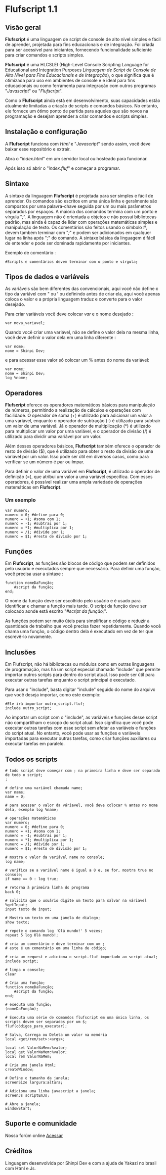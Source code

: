 # Flufscript 1.1

## Visão geral

**Flufscript** é uma linguagem de script de console de alto nível simples e fácil de aprender, projetada para fins educacionais e de integração. Foi criada para ser acessível para iniciantes, fornecendo funcionalidade suficiente para criar comandos e scripts simples.

**Flufscript** é uma HLCSLEI (High-Level Console Scripting Language for Educational and Integration Purposes *Linguagem de Script de Console de Alto Nível para Fins Educacionais e de Integração*), o que significa que é otimizada para uso em ambientes de console e é ideal para fins educacionais ou como ferramenta para integração com outros programas "*Javascript*" ou "*Flufscript*".

Como o **Flufscript** ainda está em desenvolvimento, suas capacidades estão atualmente limitadas a criação de scripts e comandos básicos. No entanto, ele fornece um ótimo ponto de partida para aqueles que são novos na programação e desejam aprender a criar comandos e scripts simples.

## Instalação e configuração

A **Flufscript** funciona com *Html* e "*Javascript*" sendo assim, você deve baixar esse repositório e extrair.

Abra o "*index.html*" em um servidor local ou hosteado para funcionar.

Após isso só abrir o "*index.fluf*" e começar a programar.

## Sintaxe

A sintaxe da linguagem **Flufscript** é projetada para ser simples e fácil de aprender. Os comandos são escritos em uma única linha e geralmente são compostos por uma palavra-chave seguida por um ou mais parâmetros separados por espaços. A maioria dos comandos termina com um ponto e vírgula "*;*". A linguagem não é orientada a objetos e não possui bibliotecas padrão, mas ainda é capaz de lidar com operações matemáticas simples e manipulação de texto. Os comentários são feitos usando o símbolo #, devem também terminar com "*;*" e podem ser adicionados em qualquer lugar na linha após "*;*" do comando. A sintaxe básica da linguagem é fácil de entender e pode ser dominada rapidamente por iniciantes.

Exemplo de comentário :

```
#Scripts e comentários devem terminar com o ponto e vírgula;
```

## Tipos de dados e variáveis

As variáveis são bem diferentes das convencionais, aqui você não define o tipo da variável com " ou ' ou definindo antes de criar ela, aqui você apenas coloca o valor e a própria linguagem traduz e converte para o valor desejado.

Para criar variáveis você deve colocar *var* e o nome desejado :

```
var nova_variavel;
```

Quando você criar uma variável, não se define o valor dela na mesma linha, você deve definir o valor dela em uma linha diferente :

```
var nome;
nome = Shinpi Dev;
```

e para acessar esse valor só colocar um % antes do nome da variável:

```
var nome;
nome = Shinpi Dev;
log %nome;
```

## Operadores

**Flufscript** oferece os operadores matemáticos básicos para manipulação de números, permitindo a realização de cálculos e operações com facilidade. O operador de soma (+) é utilizado para adicionar um valor a uma variável, enquanto o operador de subtração (-) é utilizado para subtrair um valor de uma variável. Já o operador de multiplicação (*) é utilizado para multiplicar um valor por uma variável, e o operador de divisão (/) é utilizado para dividir uma variável por um valor.

Além desses operadores básicos, **Flufscript** também oferece o operador de resto de divisão ($), que é utilizado para obter o resto da divisão de uma variável por um valor. Isso pode ser útil em diversos casos, como para verificar se um número é par ou ímpar.

Para definir o valor de uma variável em **Flufscript**, é utilizado o operador de definição (=), que atribui um valor a uma variável específica. Com esses operadores, é possível realizar uma ampla variedade de operações matemáticas em **Flufscript**.

### Um exemplo

```
var numero;
numero = 0; #define para 0;
numero = +1; #soma com 1;
numero = -1; #subtrai por 1;
numero = *1; #multiplica por 1;
numero = /1; #divide por 1;
numero = $1; #resto de divisão por 1;
```

## Funções

Em **Flufscript**, as funções são blocos de código que podem ser definidos pelo usuário e executados sempre que necessário. Para definir uma função, você precisa usar a sintaxe :

```
function nomeDaFunção;
    #script da função;
end;
```

O nome da função deve ser escolhido pelo usuário e é usado para identificar e chamar a função mais tarde. O script da função deve ser colocado aonde está escrito "*#script da função;*". 

As funções podem ser muito úteis para simplificar o código e reduzir a quantidade de trabalho que você precisa fazer repetidamente. Quando você chama uma função, o código dentro dela é executado em vez de ter que escrevê-lo novamente.

## Inclusões

Em Flufscript, não há bibliotecas ou módulos como em outras linguagens de programação, mas há um script especial chamado "include" que permite importar outros scripts para dentro do script atual. Isso pode ser útil para executar outras tarefas enquanto o script principal é executado.

Para usar o "include", basta digitar "include" seguido do nome do arquivo que você deseja importar, como este exemplo:

```
#Ele irá importar outro_script.fluf;
include outro_script;
```

Ao importar um script com o "include", as variáveis e funções desse script não compartilham o escopo do script atual. Isso significa que você pode executar outras tarefas com esse script sem afetar as variáveis e funções do script atual. No entanto, você pode usar as funções e variáveis importadas para executar outras tarefas, como criar funções auxiliares ou executar tarefas em paralelo.

## Todos os scripts

```
# todo script deve começar com ; na primeira linha e deve ser separado de todo o script;
;

# define uma variável chamada name;
var name;
name = 0;

# para acessar o valor da váriavel, você deve colocar % antes no nome dela, exemplo log %name;

# operações matemáticas
var numero;
numero = 0; #define para 0;
numero = +1; #soma com 1;
numero = -1; #subtrai por 1;
numero = *1; #multiplica por 1;
numero = /1; #divide por 1;
numero = $1; #resto de divisão por 1;

# mostra o valor da variável name no console;
log name;

# verifica se a variável name é igual a 0 e, se for, mostra true no console;
if name == 0 : log true;

# retorna à primeira linha do programa
back 0;

# solicita que o usuário digite um texto para salvar na váriavel %getInput;
input texto de input;

# Mostra um texto em uma janela de dialogo;
show texto;

# repete o comando log 'Olá mundo!' 5 vezes;
repeat 5 log Olá mundo!;

# cria um comentário e deve terminar com um ;
# este é um comentário em uma linha de código;

# cria um request e adiciona o script.fluf importado ao script atual;
include script;

# limpa o console;
clear

# Cria uma função;
function nomeDaFunção;
    #script da função;
end;

# executa uma função;
(nomeDaFunção);

# Executa uma série de comandos flufscript em uma única linha, os scripts devem ser separados por um $;
fluf(códigos_para_executar);

# Salva, Carrega ou Deleta um valor na memória
local <get/rem/set>:<args>;

local set ValorNaMem:%valor;
local get ValorNaMem:%valor;
local rem ValorNaMem;

# Cria uma janela Html;
createWindow;

# Define o tamanho da janela;
screenSize largura:altura;

# Adiciona uma linha javascript a janela;
screenJs scriptEmJs;

# Abre a janela;
windowStart;
```

## Suporte e comunidade

Nosso forúm online [Acessar](https://flufscript.foroactivo.com/)

## Créditos

Linguagem desenvolvida por Shinpi Dev e com a ajuda de Yakazi no brasil com Html e Js.
